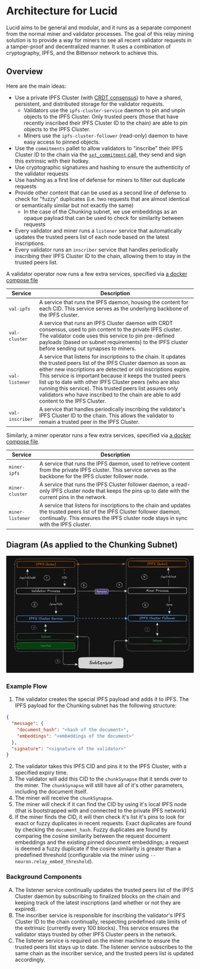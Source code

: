 # Architecture for Lucid

Lucid aims to be general and modular, and it runs as a separate component from the normal miner and validator processes. The goal of this relay mining solution is to provide a way for miners to see
all recent validator requests in a tamper-proof and decentralized manner. It uses a combination of cryptography, IPFS, and the Bittensor network to achieve this.

## Overview

Here are the main ideas:

- Use a private IPFS Cluster (with [CRDT consensus](https://en.wikipedia.org/wiki/Conflict-free_replicated_data_type)) to have a shared, persistent, and distributed storage for the validator requests.
  - Validators use the `ipfs-cluster-service` daemon to pin and unpin objects to the IPFS Cluster. Only trusted peers (those that have recently inscribed their IPFS Cluster ID to the chain) are able to pin objects to the IPFS Cluster.
  - Miners use the `ipfs-cluster-follower` (read-only) daemon to have easy access to pinned objects.
- Use the `commitments` pallet to allow validators to "inscribe" their IPFS Cluster ID to the chain via the [`set_commitment` call](https://github.com/opentensor/subtensor/blob/main/pallets/commitments/src/lib.rs#L120), they send and sign this extrinsic with their hotkey.
- Use cryptographic signatures and hashing to ensure the authenticity of the validator requests
- Use hashing as a first line of defense for miners to filter out duplicate requests
- Provide other content that can be used as a second line of defense to check for "fuzzy" duplicates (i.e. two requests that are almost identical or semantically similar but not exactly the same)
  - In the case of the Chunking subnet, we use embeddings as an opaque payload that can be used to check for similarity between requests
- Every validator and miner runs a `listener` service that automatically updates the trusted peers list of each node based on the latest inscriptions.
- Every validator runs an `inscriber` service that handles periodically inscribing their IPFS Cluster ID to the chain, allowing them to stay in the trusted peers list.

A validator operator now runs a few extra services, specified via [a docker compose file](../compose-validator.yml)

| Service         | Description                                                                                                                                                                                                                                                                                                                                                                                                                                                                 |
| --------------- | --------------------------------------------------------------------------------------------------------------------------------------------------------------------------------------------------------------------------------------------------------------------------------------------------------------------------------------------------------------------------------------------------------------------------------------------------------------------------- |
| `val-ipfs`      | A service that runs the IPFS daemon, housing the content for each CID. This service serves as the underlying backbone of the IPFS cluster.                                                                                                                                                                                                                                                                                                                                  |
| `val-cluster`   | A service that runs an IPFS Cluster daemon with CRDT consensus, used to pin content to the private IPFS cluster. The validator code uses this service to pin pre-defined payloads (based on subnet requirements) to the IPFS cluster before sending out synapses to miners.                                                                                                                                                                                                 |
| `val-listener`  | A service that listens for inscriptions to the chain. It updates the trusted peers list of the IPFS Cluster daemon as soon as either new inscriptions are detected or old inscriptions expire. This service is important because it keeps the trusted peers list up to date with other IPFS Cluster peers (who are also running this service). This trusted peers list assures only validators who have inscribed to the chain are able to add content to the IPFS Cluster. |
| `val-inscriber` | A service that handles periodically inscribing the validator's IPFS Cluster ID to the chain. This allows the validator to remain a trusted peer in the IPFS Cluster.                                                                                                                                                                                                                                                                                                        |

Similarly, a miner operator runs a few extra services, specified via [a docker compose file](../compose-miner.yml).

| Service          | Description                                                                                                                                                                                                       |
| ---------------- | ----------------------------------------------------------------------------------------------------------------------------------------------------------------------------------------------------------------- |
| `miner-ipfs`     | A service that runs the IPFS daemon, used to retrieve content from the private IPFS cluster. This service serves as the backbone for the IPFS cluster follower node.                                              |
| `miner-cluster`  | A service that runs the IPFS Cluster follower daemon, a read-only IPFS cluster node that keeps the pins up to date with the current pins in the network.                                                          |
| `miner-listener` | A service that listens for inscriptions to the chain and updates the trusted peers list of the IPFS Cluster follower daemon, continually. This ensures the IPFS cluster node stays in sync with the IPFS cluster. |

## Diagram (As applied to the Chunking Subnet)

![Relay Mining Architecture](../assets/arch.png)

### Example Flow

1. The validator creates the special IPFS payload and adds it to IPFS. The IPFS payload for the Chunking subnet has the following structure:

```json
{
  "message": {
    "document_hash": "<hash of the document>",
    "embeddings": "<embeddings of the document>"
  },
  "signature": "<signature of the validator>"
}
```

2. The validator takes this IPFS CID and pins it to the IPFS Cluster, with a specified expiry time.
3. The validator will add this CID to the `chunkSynapse` that it sends over to the miner. The `chunkSynapse` will still have all of it's other parameters, including the document itself.
4. The miner will receive the `chunkSynapse`.
5. The miner will check if it can find the CID by using it's local IPFS node (that is bootstrapped with and connected to the private IPFS network)
6. If the miner finds the CID, it will then check it's list it's pins to look for exact or fuzzy duplicates in recent requests. Exact duplicates are found by checking the `document_hash`. Fuzzy duplicates are found by comparing the cosine similarity between the request document embeddings and the existing pinned document embeddings; a request is deemed a fuzzy duplicate if the cosine similarity is greater than a predefined threshold (configurable via the miner using `--neuron.relay_embed_threshold`).

### Background Components

<ol type="A">
<li>The listener service continually updates the trusted peers list of the IPFS Cluster daemon by subscribing to finalized blocks on the chain and keeping track of the latest inscriptions (and whether or not they are expired).</li>
<li>The inscriber service is responsible for inscribing the validator's IPFS Cluster ID to the chain continually, respecting predefined rate limits of the extrinsic (currently every 100 blocks). This service ensures the validator stays trusted by other IPFS Cluster peers in the network.</li>
<li>The listener service is required on the miner machine to ensure the trusted peers list stays up to date. The listener service subscribes to the same chain as the inscriber service, and the trusted peers list is updated accordingly.</li>
</ol>
